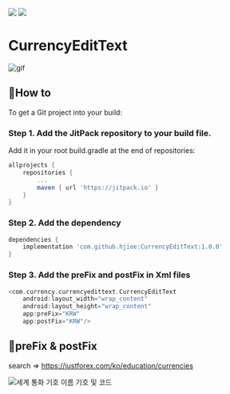 [![](https://jitpack.io/v/hjiee/CurrencyEditText.svg)](https://jitpack.io/#hjiee/CurrencyEditText)
![](https://img.shields.io/badge/API-15+-blue)

# CurrencyEditText

![gif](https://user-images.githubusercontent.com/39892463/67396296-432dcd80-f5e2-11e9-92d6-bfcbc9ea0a14.gif)


## :pushpin:How to
To get a Git project into your build:  

### Step 1. Add the JitPack repository to your build file. 

Add it in your root build.gradle at the end of repositories:
```gradle
allprojects {
	repositories {
		...
		maven { url 'https://jitpack.io' }
	}
}
```

### Step 2. Add the dependency
```gradle
dependencies {
	implementation 'com.github.hjiee:CurrencyEditText:1.0.0'
}
```

### Step 3. Add the preFix and postFix in Xml files
```gradle
<com.currency.currencyedittext.CurrencyEditText
	android:layout_width="wrap_content"
	android:layout_height="wrap_content"
	app:preFix="KRW"
	app:postFix="KRW"/>
```

## :pushpin:preFix & postFix
search => https://justforex.com/ko/education/currencies   

![세계 통화 기호 이름 기호 및 코드](https://user-images.githubusercontent.com/39892463/67403352-c05e4000-f5ec-11e9-953d-4483a12196c6.png)

